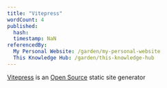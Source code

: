 ```yaml
---
title: "Vitepress"
wordCount: 4
published:
  hash: 
  timestamp: NaN
referencedBy:
  My Personal Website: /garden/my-personal-website
  This Knowledge Hub: /garden/this-knowledge-hub
---
```


[Vitepress](https://vitepress.dev) is an [Open Source](/garden/open-source) static site generator